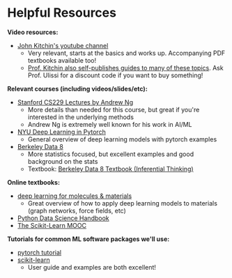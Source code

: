 # Helpful Resources
**Video resources:**
* [John Kitchin's youtube channel](https://www.youtube.com/c/JohnKitchin/videos)
    * Very relevant, starts at the basics and works up. Accompanying PDF textbooks available too!
    * [Prof. Kitchin also self-publishes guides to many of these topics](https://pointbreezepubs.gumroad.com/). Ask Prof. Ulissi for a discount code if you want to buy something!
    
**Relevant courses (including videos/slides/etc):**
* [Stanford CS229 Lectures by Andrew Ng](https://www.youtube.com/playlist?list=PLoROMvodv4rMiGQp3WXShtMGgzqpfVfbU)
    * More details than needed for this course, but great if you're interested in the underlying methods
    * Andrew Ng is extremely well known for his work in AI/ML
* [NYU Deep Learning in Pytorch](https://atcold.github.io/pytorch-Deep-Learning/)
    * General overview of deep learning models with pytorch examples
* [Berkeley Data 8](http://data8.org/sp22/)
    * More statistics focused, but excellent examples and good background on the stats
    * Textbook: [Berkeley Data 8 Textbook (Inferential Thinking)](https://inferentialthinking.com/chapters/intro.html)
    
**Online textbooks:**
* [deep learning for molecules & materials](https://dmol.pub/)
    * Great overview of how to apply deep learning models to materials (graph networks, force fields, etc)
* [Python Data Science Handbook](https://jakevdp.github.io/PythonDataScienceHandbook/)
* [The Scikit-Learn MOOC](https://inria.github.io/scikit-learn-mooc/)

**Tutorials for common ML software packages we'll use:**
* [pytorch tutorial](https://pytorch.org/tutorials/beginner/basics/intro.html)
* [scikit-learn](https://scikit-learn.org/stable/)
    * User guide and examples are both excellent!